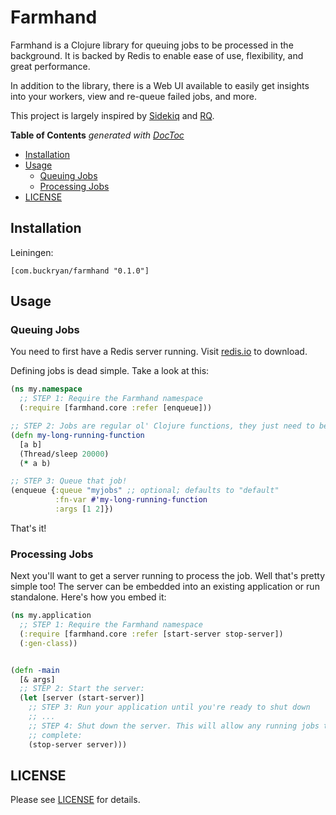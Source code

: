 # Farmhand

Farmhand is a Clojure library for queuing jobs to be processed in the
background. It is backed by Redis to enable ease of use, flexibility, and great
performance.

In addition to the library, there is a Web UI available to easily get insights
into your workers, view and re-queue failed jobs, and more.

This project is largely inspired by
[Sidekiq](https://github.com/mperham/sidekiq) and
[RQ](https://github.com/nvie/rq).

<!-- START doctoc generated TOC please keep comment here to allow auto update -->
<!-- DON'T EDIT THIS SECTION, INSTEAD RE-RUN doctoc TO UPDATE -->
**Table of Contents**  *generated with [DocToc](https://github.com/thlorenz/doctoc)*

- [Installation](#installation)
- [Usage](#usage)
  - [Queuing Jobs](#queuing-jobs)
  - [Processing Jobs](#processing-jobs)
- [LICENSE](#license)

<!-- END doctoc generated TOC please keep comment here to allow auto update -->

## Installation

Leiningen:

```
[com.buckryan/farmhand "0.1.0"]
```

## Usage

### Queuing Jobs

You need to first have a Redis server running. Visit
[redis.io](https://redis.io/) to download.

Defining jobs is dead simple. Take a look at this:

```clojure
(ns my.namespace
  ;; STEP 1: Require the Farmhand namespace
  (:require [farmhand.core :refer [enqueue]))

;; STEP 2: Jobs are regular ol' Clojure functions, they just need to be public:
(defn my-long-running-function
  [a b]
  (Thread/sleep 20000)
  (* a b)

;; STEP 3: Queue that job!
(enqueue {:queue "myjobs" ;; optional; defaults to "default"
          :fn-var #'my-long-running-function
          :args [1 2]})
```

That's it!

### Processing Jobs

Next you'll want to get a server running to process the job. Well that's pretty
simple too! The server can be embedded into an existing application or run
standalone. Here's how you embed it:

```clojure
(ns my.application
  ;; STEP 1: Require the Farmhand namespace
  (:require [farmhand.core :refer [start-server stop-server])
  (:gen-class))


(defn -main
  [& args]
  ;; STEP 2: Start the server:
  (let [server (start-server)]
    ;; STEP 3: Run your application until you're ready to shut down
    ;; ...
    ;; STEP 4: Shut down the server. This will allow any running jobs to
    ;; complete:
    (stop-server server)))
```

## LICENSE

Please see [LICENSE](https://github.com/b-ryan/farmhand/blob/master/LICENSE)
for details.
